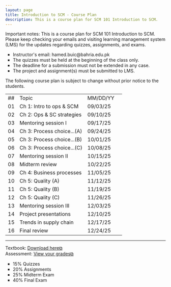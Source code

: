 ```yaml
---
layout: page
title: Introduction to SCM - Course Plan
description: This is a course plan for SCM 101 Introduction to SCM.
---
```

Important notes: This is a course plan for SCM 101 Introduction to SCM. Please keep checking your emails and visiting learning management system (LMS) for the updates regarding quizzes, assignments, and exams.

 <ul style="list-style-type:square;">
  <li>Instructor's email: hamed.buic@bahria.edu.pk</li>
  <li>The quizzes must be held at the beginning of the class only.</li>
  <li>The deadline for a submission must not be extended in any case.</li>
   <li>The project and assignment(s) must be submitted to LMS.</li>
 </ul>

The following course plan is subject to change without prior notice to the students.

<table>
  <tr>
    <td>##</td>
    <td>Topic</td>
    <td>MM/DD/YY</td>
  </tr>
 <tr>
    <td>01</td>
    <td>Ch 1: Intro to ops & SCM</td>
    <td>09/03/25</td>
  </tr>
  <tr>
    <td>02</td>
    <td>Ch 2: Ops & SC strategies</td>
    <td>09/10/25</td>
    <td></td>
  </tr>
  <tr>
    <td>03</td>
    <td>Mentoring session I</td>
    <td>09/17/25</td>
  </tr>
  <tr>
    <td>04</td>
    <td>Ch 3: Process choice...(A)</td>
    <td>09/24/25 	</td>
  </tr>
  <tr>
    <td>05</td>
    <td>Ch 3: Process choice...(B)</td>
    <td>10/01/25</td>
    <td></td>
  </tr>
  <tr>
    <td>06</td>
    <td>Ch 3: Process choice...(C)</td>
    <td>10/08/25</td>
  </tr>
  <tr>
    <td>07</td>
    <td>Mentoring session II</td>
    <td>10/15/25</td>
  </tr>
  <tr>
    <td>08</td>
    <td>Midterm review</td>
    <td>10/22/25</td>
  </tr>
  <tr>
    <td>09</td>
    <td>Ch 4: Business processes</td>
    <td>11/05/25</td>
  </tr>
  <tr>
    <td>10</td>
    <td>Ch 5: Quality (A)</td>
    <td>11/12/25</td>
  </tr>
  <tr>
    <td>11</td>
    <td>Ch 5: Quality (B)</td>
    <td>11/19/25</td>
  </tr>
  <tr>
    <td>12</td>
    <td>Ch 5: Quality (C)</td>
    <td>11/26/25</td>
  </tr>
  <tr>
    <td>13</td>
    <td>Mentoring session III</td>
    <td>12/03/25</td>
  </tr>
  <tr>
    <td>14</td>
    <td>Project presentations</td>
    <td>12/10/25</td>
  </tr>
  <tr>
    <td>15</td>
    <td>Trends in supply chain</td>
    <td>12/17/25</td>
  </tr>
  <tr>
    <td>16</td>
    <td>Final review</td>
    <td>12/24/25</td>
  </tr>
</table>

<hr class="solid">

Textbook: <a href="https://drive.google.com/file/d/1qLwA6FHoct-CXmYY32mepHPQ6QWmptT7" target="_blank" rel="noopener noreferrer">Download here&#x29c9;</a><br/>
Assessment: <a href="https://drive.google.com/file/d/1ibXQXa68N9x3uNRe8rvn_wvBOBIfXSK4" target="_blank" rel="noopener noreferrer">View your grades&#x29c9;</a>
 <ul style="list-style-type:square;">
  <li>15% Quizzes</li>
  <li>20% Assignments</li>
  <li>25% Midterm Exam</li>
  <li>40% Final Exam</li>
 </ul>
